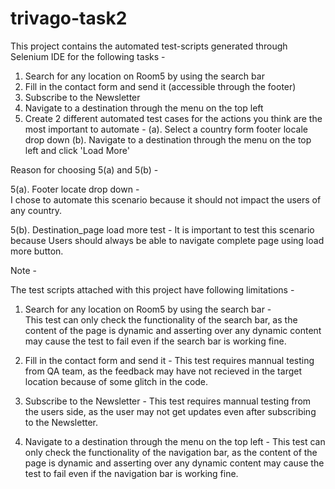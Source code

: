 # trivago-task2

This project contains the automated test-scripts generated through Selenium IDE for the following tasks -

  1. Search for any location on Room5 by using the search bar 
  2. Fill in the contact form and send it (accessible through the footer) 
  3. Subscribe to the Newsletter
  4. Navigate to a destination through the menu on the top left
  5. Create 2 different automated test cases for the actions you think are the most important to automate -
    (a). Select a country form footer locale drop down
    (b). Navigate to a destination through the menu on the top left and click 'Load More'
    
 Reason for choosing 5(a) and 5(b) -
 
 5(a). Footer locate drop down  -   
       I chose to automate this scenario because it should not impact the users of any country.
       
 5(b). Destination_page load more test - 
       It is important to test this scenario because Users should always be able to navigate        complete page using load          more button.  

Note - 

The test scripts attached with this project have following limitations -

  1. Search for any location on Room5 by using the search bar -  
     This test can only check the functionality of the search bar, as the content of the page is dynamic and asserting over        any dynamic content may cause the test to fail even if the search bar is working fine.
  
  2. Fill in the contact form and send it  -
     This test requires mannual testing from QA team, as the feedback may have not recieved in the target location because of      some glitch in the code.
     
  3. Subscribe to the Newsletter - 
     This test requires mannual testing from the users side, as the user may not get updates even after subscribing to the          Newsletter.
  
  4. Navigate to a destination through the menu on the top left - 
     This test can only check the functionality of the navigation bar, as the content of the page is dynamic and asserting          over any dynamic content may cause the test to fail even if the navigation bar is working fine.     
